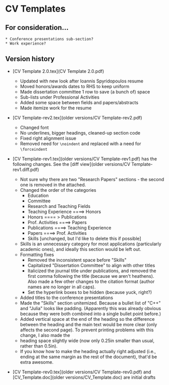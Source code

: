 # CV Templates

## For consideration...
    * Conference presentations sub-section?
    * Work experience?

## Version history

- [CV Template 2.0.tex](CV Template 2.0.pdf)
    * Updated with new look after Ioannis Spyridopoulos resume
    * Moved honors/awards dates to RHS to keep uniform
    * Made dissertation committee 1 row to save (a bunch of) space
    * Sub-lists under Professional Activities
    * Added some space between fields and papers/abstracts
    * Made itemize work for the resume

- [CV Template-rev2.tex](older versions/CV Template-rev2.pdf) 
    * Changed font
    * No underlines, bigger headings, cleaned-up section code
    * Fixed right alignment issue
    * Removed need for `\noindent` and replaced with a need for `\forceindent`

- [CV Template-rev1.tex](older versions/CV Template-rev1.pdf) has the following changes. See the [diff view](older versions/CV Template-rev1.diff.pdf)
    * Not sure why there are two "Research Papers" sections - the second one is removed in the attached.
    * Changed the order of the categories
        * Education 
        * Committee
        * Research and Teaching Fields
        * Teaching Experience ====> Honors
        * Honors ==== > Publications
        * Prof. Activities ====> Papers
        * Publications  ====> Teaching Experience
        * Papers  ====> Prof. Activities
        * Skills [unchanged, but I'd like to delete this if possible]
    * Skills is an unnecessary category for most applications (particularly academic ones), and ideally this section would be left out.
    * Formatting fixes
        * Removed the inconsistent space before "Skills"
        * Capitalized "Dissertation Committee" to align with other titles
        * Italicized the journal title under publications, and removed the first comma following the title (because we aren't heathens). Also made a few other changes to the citation format (author names are no longer in all caps). 
        * Set the hyperlink boxes to be hidden (because yuck, right?)
    * Added titles to the conference presentations
    * Made the "Skills" section unitemized. Because a bullet list of "C++" and "Julia" looks like padding. (Apparently this was already obvious because they were both combined into a single bullet point before.)
    * Added vertical space at the end of the heading so the difference between the heading and the main text would be more clear (only affects the second page). To prevent printing problems with this change, I also made the 
    * heading space slightly wide (now only 0.25in smaller than usual, rather than 0.5in).
    * If you know how to make the heading actually right adjusted (i.e., ending at the same margin as the rest of the document), that'd be extra awesome.

- [CV Template-rev0.tex](older versions/CV Template-rev0.pdf) and [CV_Template.doc](older versions/CV_Template.doc) are initial drafts
